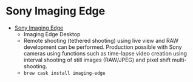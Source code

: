 # Sony Imaging Edge
- [Sony Imaging Edge](https://imagingedge.sony.net/en-us/ie-desktop.html)
  -  Imaging Edge Desktop
  - Remote shooting (tethered shooting) using live view and RAW development can be performed. Production possible with Sony cameras using functions such as time-lapse video creation using interval shooting of still images (RAW/JPEG) and pixel shift multi-shooting.
  - `brew cask install imaging-edge`

